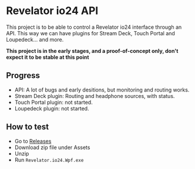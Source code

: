 # Revelator io24 API

This project is to be able to control a Revelator io24 interface through an API.
This way we can have plugins for Stream Deck, Touch Portal and Loupedeck... and more.

**This project is in the early stages, and a proof-of-concept only, don't expect it to be stable at this point**

## Progress
- API: A lot of bugs and early desitions, but monitoring and routing works.
- Stream Deck plugin: Routing and headphone sources, with status.
- Touch Portal plugin: not started.
- Loupedeck plugin: not started.

## How to test
- Go to [Releases](https://github.com/oddbear/Revelator.io24.Api/releases/tag/v0.0.1-pre)
- Download zip file under Assets
- Unzip
- Run `Revelator.io24.Wpf.exe`
